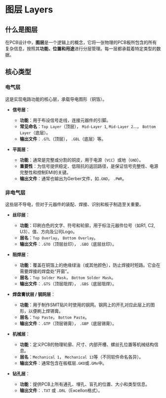 # 图层 Layers

## 什么是图层

在PCB设计中，**图层**是一个逻辑上的概念，它将一张物理的PCB板所包含的所有复杂信息，按照其**功能、位置和用途**进行分层管理。每一层都承载着特定类型的数据。



## 核心类型

### 电气层

这是实现电路功能的核心层，承载导电图形（铜箔）。

*   **信号层**：
    *   **功能**：用于布设信号走线，连接元器件的引脚。
    *   **常见命名**：`Top Layer`（顶层）， `Mid-Layer 1`, `Mid-Layer 2`...， `Bottom Layer`（底层）。
    *   **输出文件**：`.GTL`（顶层）， `.GBL`（底层）等。

*   **平面层**：
    *   **功能**：通常是完整或分割的铜皮，用于电源（`VCC`）或地（`GND`）。
    *   **重要性**：为信号提供稳定、低阻抗的返回路径，是保证信号完整性、电源完整性和控制EMI的关键。
    *   **输出文件**：通常也输出为Gerber文件，如`.GND`， `.PWR`。

### 非电气层

这些层不导电，但对于元器件的装配、焊接、识别和板子制造至关重要。

*   **丝印层**：
    *   **功能**：印刷白色的文字、符号和轮廓，用于标注元器件位号（如R1, C2, U3）、值、方向及公司Logo。
    *   **层名**：`Top Overlay`， `Bottom Overlay`。
    *   **输出文件**：`.GTO`（顶层丝印）， `.GBO`（底层丝印）。

*   **阻焊层**：
    *   **功能**：覆盖在铜箔上的绝缘绿油（或其他颜色），防止焊接时短路。它会在需要焊接的焊盘处“开窗”。
    *   **层名**：`Top Solder Mask`， `Bottom Solder Mask`。
    *   **输出文件**：`.GTS`（顶层阻焊）， `.GBS`（底层阻焊）。

*   **焊盘膏状层 / 钢网层**：
    *   **功能**：用于制作SMT贴片时使用的钢网。钢网上的开孔对应此层上的图形，以便刷上焊锡膏。
    *   **层名**：`Top Paste`， `Bottom Paste`。
    *   **输出文件**：`.GTP`（顶层锡膏）， `.GBP`（底层锡膏）。

*   **机械层**：
    *   **功能**：定义PCB的物理轮廓、尺寸、内部开槽、螺丝孔位置等机械结构信息。
    *   **层名**：`Mechanical 1`， `Mechanical 13`等（不同软件命名各异）。
    *   **输出文件**：通常包含在板框层`.GKO`或`.GMx`中。

*   **钻孔层**：
    *   **功能**：提供PCB上所有通孔、埋孔、盲孔的位置、大小和类型信息。
    *   **输出文件**：`.TXT` 或 `.DRL`（Excellon格式）。



